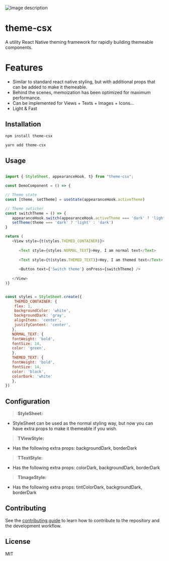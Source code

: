 ![Image description](https://dev-to-uploads.s3.amazonaws.com/uploads/articles/x3nsxwazndhbo79avwxi.png)
# theme-csx

A utility React Native theming framework for rapidly building themeable components.

# Features

- Similar to standard react native styling, but with additional props that can be added to make it themeable.
- Behind the scenes, memoization has been optimized for maximum performance.
- Can be implemented for Views + Texts + Images + Icons...
- Light & Fast

## Installation

```sh
npm install theme-csx
```


```sh 
yarn add theme-csx
```

## Usage

```js

import { StyleSheet, appearanceHook, t} from "theme-csx";

const DemoComponent = () => {

// Theme state
const [theme, setTheme] = useState(appearanceHook.activeTheme)

// Theme swticher 
const switchTheme = () => {
   appearanceHook.switch(appearanceHook.activeTheme === 'dark' ? 'light' : 'dark')
   setTheme(theme === 'dark' ? 'light' : 'dark')
}

return (
   <View style={t(styles.THEMED_CONTAINER)}>
   
      <Text style={styles.NORMAL_TEXT}>Hey, I am normal text</Text>
      
      <Text style={t(styles.THEMED_TEXT)}>Hey, I am themed text</Text>
      
      <Button text={'Switch theme'} onPress={switchTheme} />
   
   </View>
)}


const styles = StyleSheet.create({
    THEMED_CONTAINER: {
    flex: 1,
    backgroundColor: 'white',
    backgroundDark: 'gray',
    alignItems: 'center',
    justifyContent: 'center',
   },
   NORMAL_TEXT: {
   fontWeight: 'bold',
   fontSize: 14,
   color: 'green',
   },
   THEMED_TEXT: {
   fontWeight: 'bold',
   fontSize: 14,
   color: 'black',
   colorDark: 'white'
   },
})

```
## Configuration
 
  
> **StyleSheet:**

- StyleSheet can be used as the normal styling way, but now you can have extra props to make it themeable if you wish. 

> **TViewStyle:**

- Has the following extra props: backgroundDark, borderDark 

> **TTextStyle:**

- Has the following extra props: colorDark, backgroundDark, borderDark 


> **TImageStyle:**

- Has the following extra props: tintColorDark, backgroundDark, borderDark 


## Contributing

See the [contributing guide](CONTRIBUTING.md) to learn how to contribute to the repository and the development workflow.

## License

MIT
